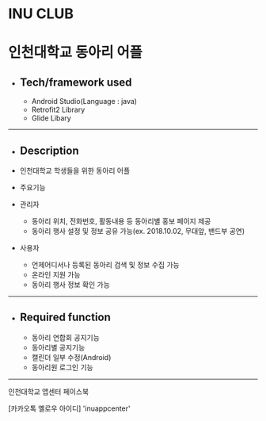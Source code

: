 # INU CLUB

# 인천대학교 동아리 어플

 * ## Tech/framework used
   - Android Studio(Language : java)
   - Retrofit2 Library
   - Glide Libary
  ------------------------------------

 * ## Description
  - 인천대학교 학생들을 위한 동아리 어플
  
  - 주요기능
   - 관리자
     - 동아리 위치, 전화번호, 활동내용 등 동아리별 홍보 페이지 제공
     - 동아리 행사 설정 및 정보 공유 가능(ex. 2018.10.02, 무대앞, 밴드부 공연)
    
   - 사용자
     - 언제어디서나 등록된 동아리 검색 및 정보 수집 가능
     - 온라인 지원 가능
     - 동아리 행사 정보 확인 가능
    
  ------------------------------------
  
  * ## Required function 
    - 동아리 연합회 공지기능
    - 동아리별 공지기능
    - 캘린더 일부 수정(Android)
    - 동아리원 로그인 기능
  
  -------------------------------------
   인천대학교 앱센터 페이스북
   
   [카카오톡 옐로우 아이디] 'inuappcenter'
